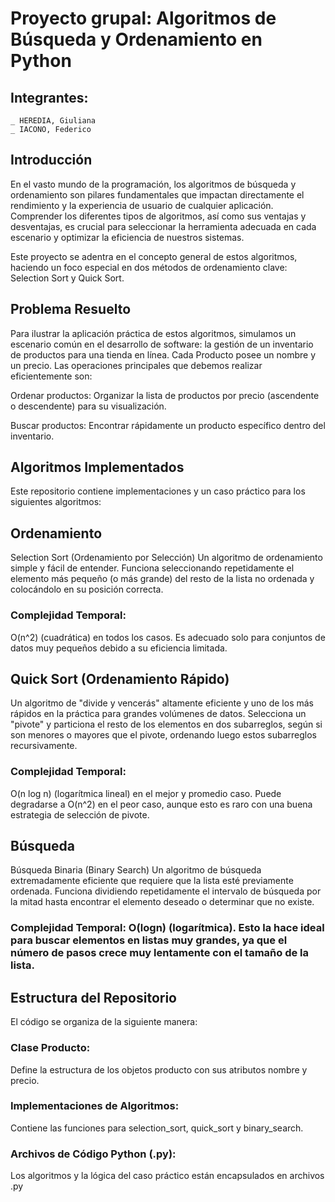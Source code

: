 # Proyecto grupal: Algoritmos de Búsqueda y Ordenamiento en Python

## Integrantes:

    _ HEREDIA, Giuliana
    _ IACONO, Federico


## Introducción
En el vasto mundo de la programación, los algoritmos de búsqueda y ordenamiento son pilares fundamentales que impactan directamente el rendimiento y la experiencia de usuario de cualquier aplicación. Comprender los diferentes tipos de algoritmos, así como sus ventajas y desventajas, es crucial para seleccionar la herramienta adecuada en cada escenario y optimizar la eficiencia de nuestros sistemas.

Este proyecto se adentra en el concepto general de estos algoritmos, haciendo un foco especial en dos métodos de ordenamiento clave: Selection Sort y Quick Sort.

## Problema Resuelto
Para ilustrar la aplicación práctica de estos algoritmos, simulamos un escenario común en el desarrollo de software: la gestión de un inventario de productos para una tienda en línea. Cada Producto posee un nombre y un precio. Las operaciones principales que debemos realizar eficientemente son:

Ordenar productos: Organizar la lista de productos por precio (ascendente o descendente) para su visualización.

Buscar productos: Encontrar rápidamente un producto específico dentro del inventario.

## Algoritmos Implementados
Este repositorio contiene implementaciones y un caso práctico para los siguientes algoritmos:

## Ordenamiento
Selection Sort (Ordenamiento por Selección)
Un algoritmo de ordenamiento simple y fácil de entender. Funciona seleccionando repetidamente el elemento más pequeño (o más grande) del resto de la lista no ordenada y colocándolo en su posición correcta.

### Complejidad Temporal: 
O(n^2) (cuadrática) en todos los casos. Es adecuado solo para conjuntos de datos muy pequeños debido a su eficiencia limitada.

## Quick Sort (Ordenamiento Rápido)
Un algoritmo de "divide y vencerás" altamente eficiente y uno de los más rápidos en la práctica para grandes volúmenes de datos. Selecciona un "pivote" y particiona el resto de los elementos en dos subarreglos, según si son menores o mayores que el pivote, ordenando luego estos subarreglos recursivamente.

### Complejidad Temporal: 
O(n log n) (logarítmica lineal) en el mejor y promedio caso. Puede degradarse a O(n^2) en el peor caso, aunque esto es raro con una buena estrategia de selección de pivote.

## Búsqueda
Búsqueda Binaria (Binary Search)
Un algoritmo de búsqueda extremadamente eficiente que requiere que la lista esté previamente ordenada. Funciona dividiendo repetidamente el intervalo de búsqueda por la mitad hasta encontrar el elemento deseado o determinar que no existe.

### Complejidad Temporal: O(logn) (logarítmica). Esto la hace ideal para buscar elementos en listas muy grandes, ya que el número de pasos crece muy lentamente con el tamaño de la lista.

## Estructura del Repositorio
El código se organiza de la siguiente manera:

### Clase Producto: 
Define la estructura de los objetos producto con sus atributos nombre y precio.

### Implementaciones de Algoritmos: 
Contiene las funciones para selection_sort, quick_sort y binary_search.

### Archivos de Código Python (.py): 
Los algoritmos y la lógica del caso práctico están encapsulados en archivos .py